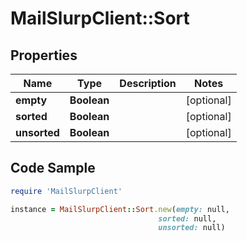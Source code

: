 # MailSlurpClient::Sort

## Properties

Name | Type | Description | Notes
------------ | ------------- | ------------- | -------------
**empty** | **Boolean** |  | [optional] 
**sorted** | **Boolean** |  | [optional] 
**unsorted** | **Boolean** |  | [optional] 

## Code Sample

```ruby
require 'MailSlurpClient'

instance = MailSlurpClient::Sort.new(empty: null,
                                 sorted: null,
                                 unsorted: null)
```


